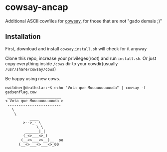 # cowsay-ancap

Additional ASCII cowfiles for [cowsay](http://en.wikipedia.org/wiki/Cowsay), for those that are not "gado demais ;)"

## Installation
First, download and install `cowsay`.`install.sh` will check for it anyway

Clone this repo, increase your privileges(root) and run `install.sh`. Or just copy everything inside `/cows` dir to your cowdir(usually `/usr/share/cowsay/cows`)

Be happy using new cows.

    nwildner@deathstar:~$ echo "Vota que Muuuuuuuuuuda" | cowsay -f gadsenflag.cow
     ________________________
    < Vota que Muuuuuuuuuuda >
     ------------------------
       \
        \
               ____
            >-->_- \
                  \ \
             ______|_|
            (_<>___<>_)
           (__<>___<>__)__  oo
          (__<>___<>___<>_00
